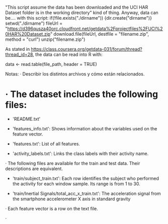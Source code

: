 "This script assume the data has been downloaded and the UCI HAR Dataset folder is in the working directory" kind of thing.
Anyway, data can be.... with this script:
if(!file.exists("./dirname")) {dir.create("dirname")}
setwd("./dirname")
fileUrl = "https://d396qusza40orc.cloudfront.net/getdata%2Fprojectfiles%2FUCI%20HAR%20Dataset.zip"
download.file(fileUrl, destfile = "filename.zip", method = "curl")
unzip("filename.zip")

As stated in https://class.coursera.org/getdata-031/forum/thread?thread_id=28, 
the data can be read into R with:

data <- read.table(file_path, header = TRUE)





Notas:
· Describir los distintos archivos y cómo están relacionados.


· The dataset includes the following files:
=========================================

- 'README.txt'

- 'features_info.txt': Shows information about the variables used on the feature vector.

- 'features.txt': List of all features.

- 'activity_labels.txt': Links the class labels with their activity name.


· The following files are available for the train and test data. Their descriptions are equivalent. 

- 'train/subject_train.txt': Each row identifies the subject who performed the activity for each window sample. Its range is from 1 to 30. 

- 'train/Inertial Signals/total_acc_x_train.txt': The acceleration signal from the smartphone accelerometer X axis in standard gravity 

· Each feature vector is a row on the text file.

·